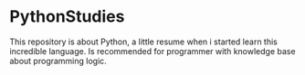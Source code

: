 # PythonStudies
This repository is about Python, a little resume when i started learn this incredible language. Is recommended for programmer with knowledge base about programming logic.
